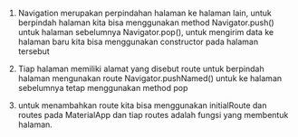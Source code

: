 1. Navigation merupakan perpindahan halaman ke halaman lain, untuk berpindah halaman kita bisa menggunakan method Navigator.push() untuk halaman sebelumnya Navigator.pop(), untuk mengirim data ke halaman baru kita bisa menggunakan constructor pada halaman tersebut

2. Tiap halaman memiliki alamat yang disebut route untuk berpindah halaman mengunakan route Navigator.pushNamed() untuk ke halaman sebelumnya tetap menggunakan method pop

3. untuk menambahkan route kita bisa menggunakan initialRoute dan routes pada MaterialApp dan tiap routes adalah fungsi yang membentuk halaman.